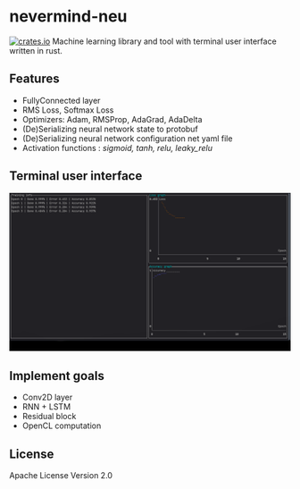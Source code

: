 # nevermind-neu
[![crates.io](https://img.shields.io/crates/v/nevermind-neu.svg)](https://crates.io/crates/nevermind-neu)
Machine learning library and tool with terminal user interface written in rust.

## Features
 - FullyConnected layer
 - RMS Loss, Softmax Loss
 - Optimizers: Adam, RMSProp, AdaGrad, AdaDelta
 - (De)Serializing neural network state to protobuf
 - (De)Serializing neural network configuration net yaml file
 - Activation functions : *sigmoid, tanh, relu, leaky_relu*

## Terminal user interface
![tui](https://github.com/regular-dev/nevermind-neu/blob/master/doc/tui_train.gif?raw=true)

## Implement goals
  - Conv2D layer
  - RNN + LSTM
  - Residual block
  - OpenCL computation

## License
Apache License Version 2.0